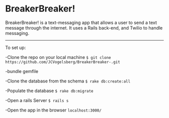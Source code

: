 BreakerBreaker!
===

BreakerBreaker! is a text-messaging app that allows a user to send a text message through the internet. 
It uses a Rails back-end, and Twilio to handle messaging.

* * *

To set up:

-Clone the repo on your local machine `$ git clone https://github.com/JCVogelsberg/BreakerBreaker-.git`

-bundle gemfile

-Clone the database from the schema `$ rake db:create:all`

-Populate the database `$ rake db:migrate`

-Open a rails Server `$ rails s`

-Open the app in the browser `localhost:3000/`

